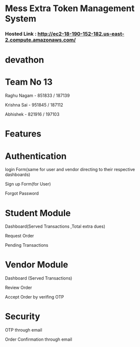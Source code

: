 # Mess Extra Token Management System
### Hosted Link : http://ec2-18-190-152-182.us-east-2.compute.amazonaws.com/
# devathon

# Team No 13

Raghu Nagam - 851833 / 187139

Krishna Sai - 951845 / 187112

Abhishek - 821916 / 197103


# Features

# Authentication

 login Form(same for user and vendor directing to their respective dashboards)

 Sign up Form(for User)
 
 Forgot Password
 
# Student Module
 
Dashboard(Served Transactions ,Total extra dues)

Request Order

Pending Transactions

# Vendor Module

Dashboard (Served Transactions)

Review Order 

Accept Order by verifing OTP

# Security

OTP through email

Order Confirmation through email






 
 


